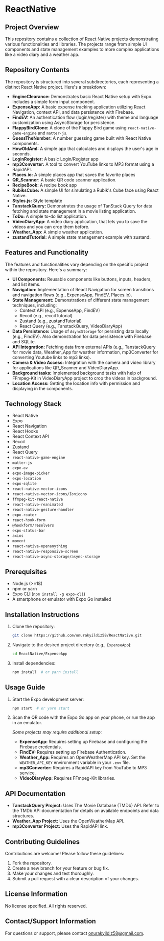 # ReactNative

## Project Overview

This repository contains a collection of React Native projects demonstrating various functionalities and libraries. The projects range from simple UI components and state management examples to more complex applications like a video diary and a weather app.

## Repository Contents

The repository is structured into several subdirectories, each representing a distinct React Native project. Here's a breakdown:

*   **EngineClearance:** Demonstrates basic React Native setup with Expo. Includes a simple form input component.
*   **ExpenseApp:**  A basic expense tracking application utilizing React Navigation, context API, and data persistence with Firebase.
*   **FindEV:** An authentication flow (login/register) with theme and language customization using AsyncStorage for persistence.
*   **FlappyBirdClone:** A clone of the Flappy Bird game using `react-native-game-engine` and `matter-js`.
*   **GuessTheNumber:** A number guessing game built with React Native components.
*   **HowOldAmI:** A simple app that calculates and displays the user's age in seconds.
*   **LoginRegister:**  A basic Login/Register app
*   **mp3Converter:** A tool to convert YouTube links to MP3 format using a RapidAPI.
*   **Places.io:** A simple places app that saves the favorite places
*   **QR\_Scanner:** A basic QR code scanner application.
*   **RecipeBook:** A recipe book app
*   **RubiksCube:** A simple UI for simulating a Rubik's Cube face using React Native.
*   **Styles.js:** Style template
*   **TanstackQuery:** Demonstrates the usage of TanStack Query for data fetching and state management in a movie listing application.
*   **ToDo:** A simple to-do list application.
*   **VideoDiaryApp:** A video diary application, that lets you to save the videos and you can crop them before.
*   **Weather\_App:** A simple weather application.
*   **zustandTutorial:** A simple state management example with zustand.

## Features and Functionality

The features and functionalities vary depending on the specific project within the repository. Here's a summary:

*   **UI Components:**  Reusable components like buttons, inputs, headers, and list items.
*   **Navigation:** Implementation of React Navigation for screen transitions and navigation flows (e.g., ExpenseApp, FindEV, Places.io).
*   **State Management:** Demonstrations of different state management techniques, including:
    *   Context API (e.g., ExpenseApp, FindEV)
    *   Recoil (e.g., recoilTutorial)
    *   Zustand (e.g., zustandTutorial)
    *   React Query (e.g., TanstackQuery, VideoDiaryApp)
*   **Data Persistence:** Usage of `AsyncStorage` for persisting data locally (e.g., FindEV). Also demonstration for data persistence with Firebase and SQLite.
*   **API Integration:** Fetching data from external APIs (e.g., TanstackQuery for movie data, Weather\_App for weather information, mp3Converter for converting Youtube links to mp3 links).
*   **Camera & Video Access:** Integration with the camera and video library for applications like QR\_Scanner and VideoDiaryApp.
*   **Background tasks:** Implemented background tasks with help of FFmpeg-Kit in VideoDiaryApp project to crop the videos in background.
*   **Location Access:** Getting the location info with permission and displaying in the components.

## Technology Stack

*   React Native
*   Expo
*   React Navigation
*   React Hooks
*   React Context API
*   Recoil
*   Zustand
*   React Query
*   `react-native-game-engine`
*   `matter-js`
*   `expo-av`
*   `expo-image-picker`
*   `expo-location`
*   `expo-sqlite`
*   `react-native-vector-icons`
*   `react-native-vector-icons/Ionicons`
*   `ffmpeg-kit-react-native`
*   `react-native-reanimated`
*   `react-native-gesture-handler`
*   `expo-router`
*   `react-hook-form`
*   `@hookform/resolvers`
*   `expo-status-bar`
*   `axios`
*   `moment`
*   `react-native-openanything`
*   `react-native-responsive-screen`
*   `react-native-async-storage/async-storage`

## Prerequisites

*   Node.js (>=18)
*   npm or yarn
*   Expo CLI (`npm install -g expo-cli`)
*   A smartphone or emulator with Expo Go installed

## Installation Instructions

1.  Clone the repository:

    ```bash
    git clone https://github.com/onurakyildiz58/ReactNative.git
    ```

2.  Navigate to the desired project directory (e.g., `ExpenseApp`):

    ```bash
    cd ReactNative/ExpenseApp
    ```

3.  Install dependencies:

    ```bash
    npm install  # or yarn install
    ```

## Usage Guide

1.  Start the Expo development server:

    ```bash
    npm start  # or yarn start
    ```

2.  Scan the QR code with the Expo Go app on your phone, or run the app in an emulator.

    *Some projects may require additional setup:*

    *   **ExpenseApp:** Requires setting up Firebase and configuring the Firebase credentials.
    *   **FindEV:** Requires setting up Firebase Authentication.
    *   **Weather\_App:** Requires an OpenWeatherMap API key.  Set the `WEATHER_API_KEY` environment variable in your `.env` file.
    *   **mp3Converter:** Requires a RapidAPI key from YouTube to MP3 service.
    *   **VideoDiaryApp:** Requires FFmpeg-Kit libraries.

## API Documentation

*   **TanstackQuery Project:** Uses The Movie Database (TMDb) API. Refer to the TMDb API documentation for details on available endpoints and data structures.
*   **Weather\_App Project:** Uses the OpenWeatherMap API.
*   **mp3Converter Project:** Uses the RapidAPI link.

## Contributing Guidelines

Contributions are welcome! Please follow these guidelines:

1.  Fork the repository.
2.  Create a new branch for your feature or bug fix.
3.  Make your changes and test thoroughly.
4.  Submit a pull request with a clear description of your changes.

## License Information

No license specified. All rights reserved.

## Contact/Support Information

For questions or support, please contact onurakyildiz58@gmail.com.
```
